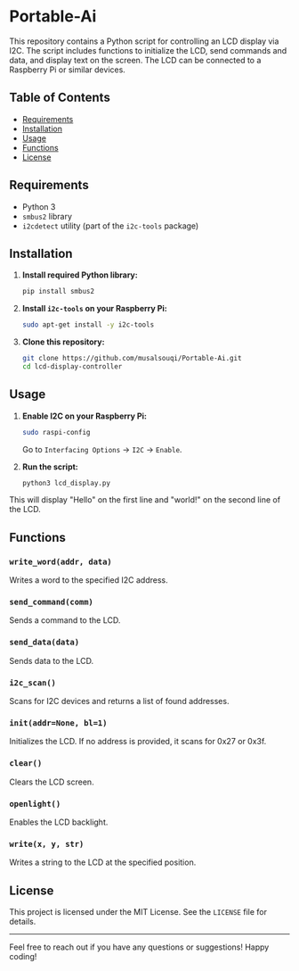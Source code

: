 # Portable-Ai

This repository contains a Python script for controlling an LCD display via I2C. The script includes functions to initialize the LCD, send commands and data, and display text on the screen. The LCD can be connected to a Raspberry Pi or similar devices.

## Table of Contents
- [Requirements](#requirements)
- [Installation](#installation)
- [Usage](#usage)
- [Functions](#functions)
- [License](#license)

## Requirements

- Python 3
- `smbus2` library
- `i2cdetect` utility (part of the `i2c-tools` package)

## Installation

1. **Install required Python library:**
   ```sh
   pip install smbus2
   ```

2. **Install `i2c-tools` on your Raspberry Pi:**
   ```sh
   sudo apt-get install -y i2c-tools
   ```

3. **Clone this repository:**
   ```sh
   git clone https://github.com/musalsouqi/Portable-Ai.git
   cd lcd-display-controller
   ```

## Usage

1. **Enable I2C on your Raspberry Pi:**
   ```sh
   sudo raspi-config
   ```
   Go to `Interfacing Options` -> `I2C` -> `Enable`.

2. **Run the script:**
   ```sh
   python3 lcd_display.py
   ```

This will display "Hello" on the first line and "world!" on the second line of the LCD.

## Functions

### `write_word(addr, data)`
Writes a word to the specified I2C address.

### `send_command(comm)`
Sends a command to the LCD.

### `send_data(data)`
Sends data to the LCD.

### `i2c_scan()`
Scans for I2C devices and returns a list of found addresses.

### `init(addr=None, bl=1)`
Initializes the LCD. If no address is provided, it scans for 0x27 or 0x3f.

### `clear()`
Clears the LCD screen.

### `openlight()`
Enables the LCD backlight.

### `write(x, y, str)`
Writes a string to the LCD at the specified position.

## License

This project is licensed under the MIT License. See the `LICENSE` file for details.

---

Feel free to reach out if you have any questions or suggestions! Happy coding!

